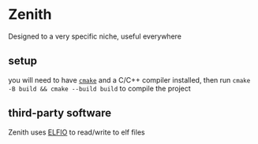 # Zenith

Designed to a very specific niche, useful everywhere

## setup 
you will need to have [`cmake`](https://cmake.org/) and a C/C++ compiler installed, then run `cmake -B build && cmake --build build` to compile the project

## third-party software

Zenith uses [ELFIO](https://github.com/serge1/ELFIO/) to read/write to elf files

